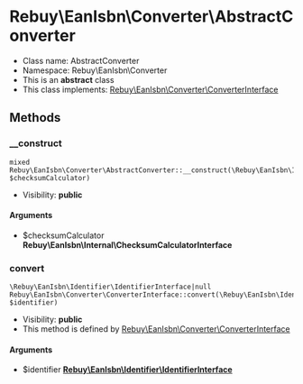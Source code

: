Rebuy\EanIsbn\Converter\AbstractConverter
===============






* Class name: AbstractConverter
* Namespace: Rebuy\EanIsbn\Converter
* This is an **abstract** class
* This class implements: [Rebuy\EanIsbn\Converter\ConverterInterface](Rebuy-EanIsbn-Converter-ConverterInterface.md)






Methods
-------


### __construct

    mixed Rebuy\EanIsbn\Converter\AbstractConverter::__construct(\Rebuy\EanIsbn\Internal\ChecksumCalculatorInterface $checksumCalculator)





* Visibility: **public**


#### Arguments
* $checksumCalculator **Rebuy\EanIsbn\Internal\ChecksumCalculatorInterface**



### convert

    \Rebuy\EanIsbn\Identifier\IdentifierInterface|null Rebuy\EanIsbn\Converter\ConverterInterface::convert(\Rebuy\EanIsbn\Identifier\IdentifierInterface $identifier)





* Visibility: **public**
* This method is defined by [Rebuy\EanIsbn\Converter\ConverterInterface](Rebuy-EanIsbn-Converter-ConverterInterface.md)


#### Arguments
* $identifier **[Rebuy\EanIsbn\Identifier\IdentifierInterface](Rebuy-EanIsbn-Identifier-IdentifierInterface.md)**


